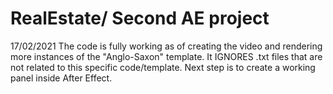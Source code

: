 # RealEstate/ Second AE project

17/02/2021
The code is fully working as of creating the video and rendering more instances of the "Anglo-Saxon" template.
It IGNORES .txt files that are not related to this specific code/template.
Next step is to create a working panel inside After Effect.
